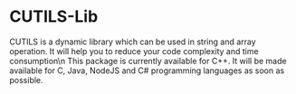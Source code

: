 # CUTILS-Lib
CUTILS is a dynamic library which can be used in string and array operation. It will help you to reduce your code complexity and time consumption\n
This package is currently available for C++. It will be made available for C, Java, NodeJS and C# programming languages as soon as possible.
